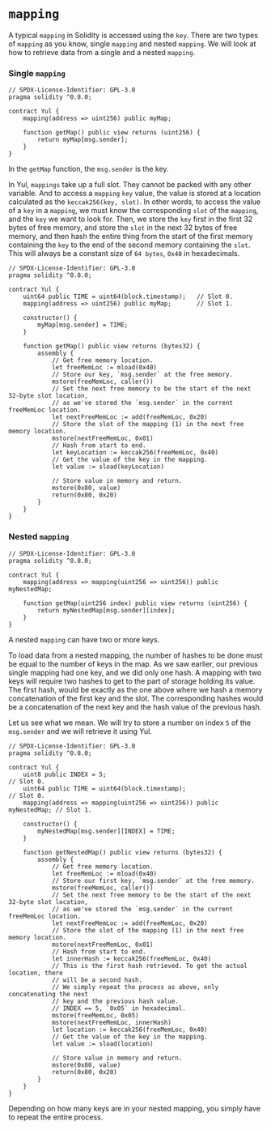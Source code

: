 # `mapping`

A typical `mapping` in Solidity is accessed using the `key`. There are two types of `mapping` as you know, single 
`mapping` and nested `mapping`. We will look at how to retrieve data from a single and a nested `mapping`.

### Single `mapping`
```solidity
// SPDX-License-Identifier: GPL-3.0
pragma solidity ^0.8.0;

contract Yul {
    mapping(address => uint256) public myMap;
    
    function getMap() public view returns (uint256) {
        return myMap[msg.sender];
    }
}
```

In the `getMap` function, the `msg.sender` is the key.

In Yul, `mappings` take up a full slot. They cannot be packed with any other variable. And to access a `mapping` `key` 
value, the value is stored at a location calculated as the `keccak256(key, slot)`. In other words, to access the 
value of a `key` in a `mapping`, we must know the corresponding `slot` of the `mapping`, and the `key` we want to look for. 
Then, we store the `key` first in the first 32 bytes of free memory, and store the `slot` in the next 32 bytes of free 
memory, and then hash the entire thing from the start of the first memory containing the `key` to the end of the 
second memory containing the `slot`. This will always be a constant size of `64 bytes`, `0x40` in hexadecimals.

```solidity
// SPDX-License-Identifier: GPL-3.0
pragma solidity ^0.8.0;

contract Yul {
    uint64 public TIME = uint64(block.timestamp);   // Slot 0.
    mapping(address => uint256) public myMap;       // Slot 1.

    constructor() {
        myMap[msg.sender] = TIME;
    }

    function getMap() public view returns (bytes32) {
        assembly {
            // Get free memory location.
            let freeMemLoc := mload(0x40)
            // Store our key, `msg.sender` at the free memory.
            mstore(freeMemLoc, caller())
            // Set the next free memory to be the start of the next 32-byte slot location,
            // as we've stored the `msg.sender` in the current freeMemLoc location.
            let nextFreeMemLoc := add(freeMemLoc, 0x20)
            // Store the slot of the mapping (1) in the next free memory location.
            mstore(nextFreeMemLoc, 0x01)
            // Hash from start to end.
            let keyLocation := keccak256(freeMemLoc, 0x40)
            // Get the value of the key in the mapping.
            let value := sload(keyLocation)

            // Store value in memory and return.
            mstore(0x80, value)
            return(0x80, 0x20)
        }
    }
}
```

### Nested `mapping`
```solidity
// SPDX-License-Identifier: GPL-3.0
pragma solidity ^0.8.0;

contract Yul {
    mapping(address => mapping(uint256 => uint256)) public myNestedMap;
    
    function getMap(uint256 index) public view returns (uint256) {
        return myNestedMap[msg.sender][index];
    }
}
```

A nested `mapping` can have two or more keys.

To load data from a nested mapping, the number of hashes to be done must be equal to the number of keys in the map. 
As we saw earlier, our previous single mapping had one key, and we did only one hash. A mapping with two keys will 
require two hashes to get to the part of storage holding its value. The first hash, would be exactly as the one 
above where we hash a memory concatenation of the first key and the slot. The corresponding hashes would be a 
concatenation of the next key and the hash value of the previous hash.

Let us see what we mean. We will try to store a number on index `5` of the `msg.sender` and we will retrieve it using 
Yul.

```solidity
// SPDX-License-Identifier: GPL-3.0
pragma solidity ^0.8.0;

contract Yul {
    uint8 public INDEX = 5;                                             // Slot 0.
    uint64 public TIME = uint64(block.timestamp);                       // Slot 0.
    mapping(address => mapping(uint256 => uint256)) public myNestedMap; // Slot 1.

    constructor() {
        myNestedMap[msg.sender][INDEX] = TIME;
    }
    
    function getNestedMap() public view returns (bytes32) {
        assembly {
            // Get free memory location.
            let freeMemLoc := mload(0x40)
            // Store our first key, `msg.sender` at the free memory.
            mstore(freeMemLoc, caller())
            // Set the next free memory to be the start of the next 32-byte slot location,
            // as we've stored the `msg.sender` in the current freeMemLoc location.
            let nextFreeMemLoc := add(freeMemLoc, 0x20)
            // Store the slot of the mapping (1) in the next free memory location.
            mstore(nextFreeMemLoc, 0x01)
            // Hash from start to end.
            let innerHash := keccak256(freeMemLoc, 0x40)
            // This is the first hash retrieved. To get the actual location, there
            // will be a second hash.
            // We simply repeat the process as above, only concatenating the next
            // key and the previous hash value.
            // INDEX == 5, `0x05` in hexadecimal.
            mstore(freeMemLoc, 0x05)
            mstore(nextFreeMemLoc, innerHash)
            let location := keccak256(freeMemLoc, 0x40)
            // Get the value of the key in the mapping.
            let value := sload(location)

            // Store value in memory and return.
            mstore(0x80, value)
            return(0x80, 0x20)
        }
    }
}
```

Depending on how many keys are in your nested mapping, you simply have to repeat the entire process.